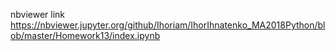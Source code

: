 nbviewer link
https://nbviewer.jupyter.org/github/Ihoriam/IhorIhnatenko_MA2018Python/blob/master/Homework13/index.ipynb
